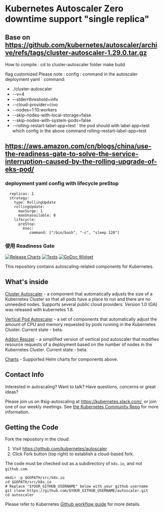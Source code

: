 # Kubernetes Autoscaler Zero downtime support  **"single replica"** 
## Base on https://github.com/kubernetes/autoscaler/archive/refs/tags/cluster-autoscaler-1.29.0.tar.gz

How to compile : cd to cluster-autoscaler folder
make build

flag customized
Please note :
config : command in the autoscaler deployment yaml
` 
command:
- ./cluster-autoscaler 
- --v=4 
- --stderrthreshold=info 
- --cloud-provider=civo 
- --nodes=1:10:workers 
- --skip-nodes-with-local-storage=false 
- --skip-nodes-with-system-pods=false 
- --rolling-restart-label-app=test 
`
the pod should with label app=test which config in the above command rolling-restart-label-app=test
## https://aws.amazon.com/cn/blogs/china/use-the-readiness-gate-to-solve-the-service-interruption-caused-by-the-rolling-upgrade-of-eks-pod/
### deployment yaml config with lifecycle preStop

```
  replicas: 1
  strategy:
    type: RollingUpdate
    rollingUpdate:
      maxSurge: 1
      maxUnavailable: 0
    lifecycle:
      preStop:
        exec:
           command: ["/bin/bash", "-c", "sleep 120"]
```
### 使用 Readiness Gate




[![Release Charts](https://github.com/kubernetes/autoscaler/actions/workflows/release.yaml/badge.svg)](https://github.com/kubernetes/autoscaler/actions/workflows/release.yaml) [![Tests](https://github.com/kubernetes/autoscaler/actions/workflows/ci.yaml/badge.svg)](https://github.com/kubernetes/autoscaler/actions/workflows/ci.yaml) [![GoDoc Widget]][GoDoc]

This repository contains autoscaling-related components for Kubernetes.

## What's inside

[Cluster Autoscaler](https://github.com/kubernetes/autoscaler/tree/master/cluster-autoscaler) - a component that automatically adjusts the size of a Kubernetes
Cluster so that all pods have a place to run and there are no unneeded nodes. Supports several public cloud providers. Version 1.0 (GA) was released with kubernetes 1.8.

[Vertical Pod Autoscaler](https://github.com/kubernetes/autoscaler/tree/master/vertical-pod-autoscaler) - a set of components that automatically adjust the
amount of CPU and memory requested by pods running in the Kubernetes Cluster. Current state - beta.

[Addon Resizer](https://github.com/kubernetes/autoscaler/tree/master/addon-resizer) - a simplified version of vertical pod autoscaler that modifies
resource requests of a deployment based on the number of nodes in the Kubernetes Cluster. Current state - beta.

[Charts](https://github.com/kubernetes/autoscaler/tree/master/charts) - Supported Helm charts for components above.

## Contact Info

Interested in autoscaling? Want to talk? Have questions, concerns or great ideas?

Please join us on #sig-autoscaling at https://kubernetes.slack.com/, or join one
of our weekly meetings. See [the Kubernetes Community Repo](https://github.com/kubernetes/community/blob/master/sig-autoscaling/README.md) for more information.

## Getting the Code

Fork the repository in the cloud:

1. Visit https://github.com/kubernetes/autoscaler
1. Click Fork button (top right) to establish a cloud-based fork.

The code must be checked out as a subdirectory of `k8s.io`, and not `github.com`.

```shell
mkdir -p $GOPATH/src/k8s.io
cd $GOPATH/src/k8s.io
# Replace "$YOUR_GITHUB_USERNAME" below with your github username
git clone https://github.com/$YOUR_GITHUB_USERNAME/autoscaler.git
cd autoscaler
```

Please refer to Kubernetes [Github workflow guide] for more details.

[GoDoc]: https://godoc.org/k8s.io/autoscaler
[GoDoc Widget]: https://godoc.org/k8s.io/autoscaler?status.svg
[Github workflow guide]: https://github.com/kubernetes/community/blob/master/contributors/guide/github-workflow.md
